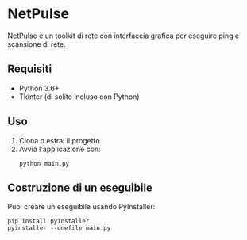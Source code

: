 # NetPulse

NetPulse è un toolkit di rete con interfaccia grafica per eseguire ping e scansione di rete.

## Requisiti

- Python 3.6+
- Tkinter (di solito incluso con Python)

## Uso

1. Clona o estrai il progetto.
2. Avvia l'applicazione con:
   ```
   python main.py
   ```

## Costruzione di un eseguibile

Puoi creare un eseguibile usando PyInstaller:

```
pip install pyinstaller
pyinstaller --onefile main.py
```
